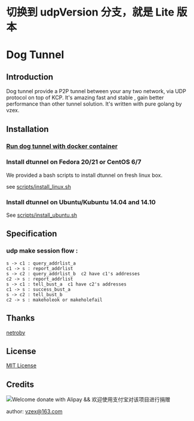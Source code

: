 # 切换到 udpVersion 分支，就是 Lite 版本

# Dog Tunnel

## Introduction

Dog tunnel provide a P2P tunnel between your any two network, via UDP protocol on top of KCP.
It's amazing fast and stable , gain better performance than other tunnel solution.
It's written with pure golang by vzex.

## Installation

### [Run dog tunnel with docker container](doc/docker.md)



### Install dtunnel on Fedora 20/21 or CentOS 6/7

We provided a bash scripts to install dtunnel on fresh linux box.

see [scripts/install_linux.sh](scripts/install_linux.sh)

### Install dtunnel on Ubuntu/Kubuntu 14.04 and 14.10

See [scripts/install_ubuntu.sh](scripts/install_ubuntu.sh)

## Specification


### udp make session flow :

```
s -> c1 : query_addrlist_a
c1 -> s : report_addrlist
s -> c2 : query_addrlist_b  c2 have c1's addresses
c2 -> s : report_addrlist
s -> c1 : tell_bust_a  c1 have c2's addresses
c1 -> s : success_bust_a
s -> c2 : tell_bust_b
c2 -> s : makeholeok or makeholefail
```
## Thanks

[netroby](https://github.com/netroby)

## License

[MIT License](LICENSE)

## Credits
![Welcome donate with Alipay && 欢迎使用支付宝对该项目进行捐赠](https://raw.githubusercontent.com/vzex/dog-tunnel/udpVersion/dog-tunnel.png)

author: vzex@163.com
